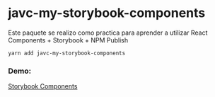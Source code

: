# javc-my-storybook-components

Este paquete se realizo como practica para aprender
a utilizar React Components + Storybook + NPM Publish

```
yarn add javc-my-storybook-components
```
### Demo:
[Storybook Components](https://jvandres247.github.io/sb-components/?path=/story/example-introduction--page)